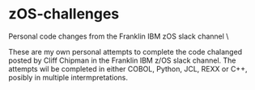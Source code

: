 # zOS-challenges
Personal code changes from the Franklin IBM zOS slack channel \


These are my own personal attempts to complete the code chalanged posted by Cliff Chipman in the Franklin IBM z/OS slack channel.
The attempts wil be completed in either COBOL, Python, JCL, REXX or C++, posibly in multiple intermpretations.

